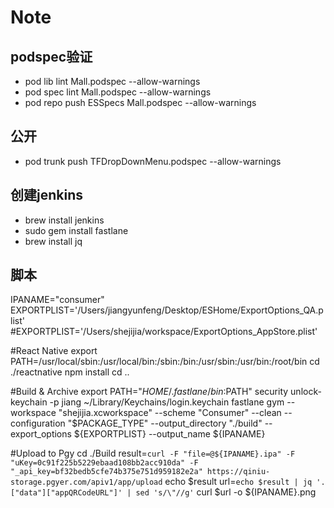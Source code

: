 # Note

## podspec验证
* pod lib lint Mall.podspec --allow-warnings
* pod spec lint Mall.podspec --allow-warnings
* pod repo push ESSpecs Mall.podspec --allow-warnings
## 公开
* pod trunk push TFDropDownMenu.podspec --allow-warnings

## 创建jenkins
* brew install jenkins
* sudo gem install fastlane
* brew install jq

## 脚本
IPANAME="consumer"
EXPORTPLIST='/Users/jiangyunfeng/Desktop/ESHome/ExportOptions_QA.plist'
#EXPORTPLIST='/Users/shejijia/workspace/ExportOptions_AppStore.plist'

#React Native
export PATH=/usr/local/sbin:/usr/local/bin:/sbin:/bin:/usr/sbin:/usr/bin:/root/bin
cd ./reactnative
npm install
cd ..

#Build & Archive
export PATH="$HOME/.fastlane/bin:$PATH"
security unlock-keychain -p jiang ~/Library/Keychains/login.keychain
fastlane gym --workspace "shejijia.xcworkspace" --scheme "Consumer" --clean --configuration "$PACKAGE_TYPE" --output_directory "./build" --export_options ${EXPORTPLIST} --output_name ${IPANAME}

#Upload to Pgy
cd ./Build
result=`curl -F "file=@${IPANAME}.ipa" -F "uKey=0c91f225b5229ebaad108bb2acc910da" -F "_api_key=bf32bedb5cfe74b375e751d959182e2a" https://qiniu-storage.pgyer.com/apiv1/app/upload`
echo $result
url=`echo $result | jq '.["data"]["appQRCodeURL"]' | sed 's/\"//g'`
curl $url -o ${IPANAME}.png
